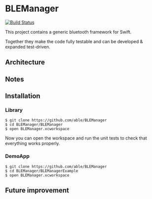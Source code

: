 # BLEManager

[![Build Status](https://travis-ci.org/able/BLEManager.svg?branch=master)](https://travis-ci.org/jable/BLEManager)

This project contains a generic bluetooth framework for Swift.

Together they make the code fully testable and can be developed & expanded test-driven.

## Architecture


## Notes


## Installation


### Library

```
$ git clone https://github.com/able/BLEManager
$ cd BLEManager/BLEManager
$ open BLEManager.xcworkspace
```

Now you can open the workspace and run the unit tests to check that everything works properly.

### DemoApp

```
$ git clone https://github.com/able/BLEManager
$ cd BLEManager/BLEManagerExample
$ open BLEManager.xcworkspace
```

## Future improvement
